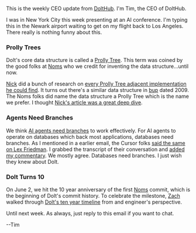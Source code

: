 This is the weekly CEO update from [DoltHub](https://www.dolthub.com/). I'm Tim, the CEO of DoltHub. 

I was in New York City this week presenting at an AI conference. I'm typing this in the Newark airport waiting to get on my flight back to Los Angeles. There really is nothing funny about this.

### Prolly Trees

Dolt's core data structure is called a [Prolly Tree](https://docs.dolthub.com/architecture/storage-engine/prolly-tree). This term was coined by the good folks at [Noms](https://github.com/attic-labs/noms) who we credit for inventing the data structure...until now. 

[Nick](https://www.dolthub.com/team#nick) did a bunch of research on [every Prolly Tree adjacent implementation he could find](https://www.dolthub.com/blog/2025-06-03-people-keep-inventing-prolly-trees/). It turns out there's a similar data structure in [bup](https://bup.github.io/) dated 2009. The Noms folks did name the data structure a Prolly Tree which is the name we prefer. I thought [Nick's article was a great deep dive](https://www.dolthub.com/blog/2025-06-03-people-keep-inventing-prolly-trees/).

### Agents Need Branches

We think [AI agents need branches](https://www.dolthub.com/blog/2025-03-17-dolt-agentic-workflows/) to work effectively. For AI agents to operate on databases which back most applications, databases need branches. As I mentioned in a earlier email, the Cursor folks [said the same on Lex Friedman](https://lexfridman.com/cursor-team-transcript/#chapter13_branching_file_systems). I grabbed the transcript of their conversation and [added my commentary](https://www.dolthub.com/blog/2025-06-05-cursor-database-branches/). We mostly agree. Databases need branches. I just wish they knew about Dolt.

### Dolt Turns 10

On June 2, we hit the 10 year anniversary of the first [Noms](https://github.com/attic-labs/noms) commit, which is the beginning of Dolt's commit history. To celebrate the milestone, [Zach](https://www.dolthub.com/team#zach) walked through [Dolt's ten year timeline](https://www.dolthub.com/blog/2025-06-02-dolt-turns-10/) from and engineer's perspective. 

Until next week. As always, just reply to this email if you want to chat.

--Tim